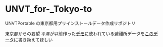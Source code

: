 # UNVT_for-_Tokyo-to
UNVTPortable の東京都用プリインストールデータ作成リポジトリ

東京都からの要望
平澤が以前作った[デモ](https://furuhashilab.github.io/URBAN-DATA-CHALLENGE/)に使われている避難所データを[このデータ](https://catalog.data.metro.tokyo.lg.jp/dataset/t000003d0000000093?fbclid=IwAR161ryLVT9inlhWamjFwn8G_MFvCO49x17cdQbehiSHiKItGPD62N6ErZ4)に書き換えてほしい
